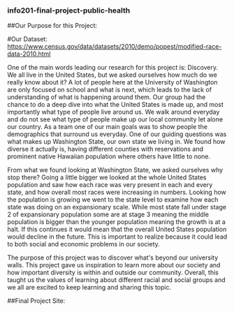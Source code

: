 ### info201-final-project-public-health

##Our Purpose for this Project:

#Our Dataset:
  https://www.census.gov/data/datasets/2010/demo/popest/modified-race-data-2010.html

  One of the main words leading our research for this project is: Discovery. We all live in the United States, but we asked ourselves how much do we really know about it?
  A lot of people here at the University of Washington are only focused on school and what is next, which leads to the lack of understanding of what is happening around them.
  Our group had the chance to do a deep dive into what the United States is made up, and most importantly what type of people live around us. We walk around everyday and do not
  see what type of people make up our local community let alone our country. As a team one of our main goals was to show people the demographics that surround us everyday.
  One of our guiding questions was what makes up Washington State, our own state we living in. We found how diverse it actually is, having different counties with reservations
  and prominent native Hawaiian population where others have little to none.

  From what we found looking at Washington State, we asked ourselves why stop there? Going a little bigger we looked at the whole United States population and saw how each race
  was very present in each and every state, and how overall most races were increasing in numbers. Looking how the population is growing we went to the state level to examine
  how each state was doing on an expansionary scale. While most state fall under stage 2 of expansionary population some are at stage 3 meaning the middle population is bigger
  than the younger population meaning the growth is at a halt. If this continues it would mean that the overall United States population would decline in the future. This is
  important to realize because it could lead to both social and economic problems in our society.

  The purpose of this project was to discover what's beyond our university walls. This project gave us inspiration to learn more about our society and how important diversity is within and
  outside our community. Overall, this taught us the values of learning about different racial and social groups and we all are excited to keep learning and sharing this topic. 

##Final Project Site:
